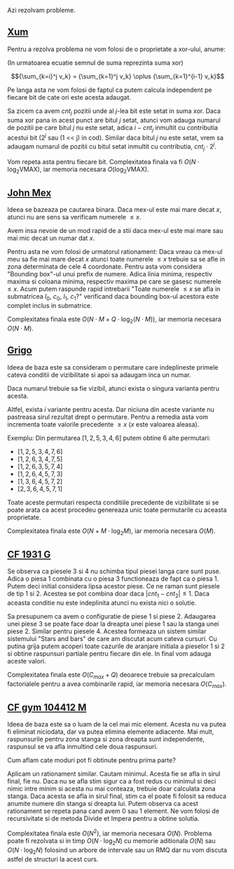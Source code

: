Azi rezolvam probleme.

## [Xum](https://kilonova.ro/problems/578)

Pentru a rezolva problema ne vom folosi de o proprietate a xor-ului, anume:

(In urmatoarea ecuatie semnul de suma reprezinta suma xor)

$${\sum_{k=i}^j v_k} = {\sum_{k=1}^j v_k} \oplus {\sum_{k=1}^{i-1} v_k}$$

Pe langa asta ne vom folosi de faptul ca putem calcula independent pe fiecare bit de cate ori este acesta adaugat.

Sa zicem ca avem $cnt_j$ pozitii unde al $j$-lea bit este setat in suma xor. Daca suma xor pana in acest punct are bitul $j$ setat, atunci vom adauga numarul de pozitii pe care bitul $j$ nu este setat, adica $i-cnt_j$ inmultit cu contributia acestui bit ($2^j$ sau (1 << j) in cod). Similar daca bitul $j$ nu este setat, vrem sa adaugam numarul de pozitii cu bitul setat inmultit cu contributia, $cnt_j \cdot 2^j$.

Vom repeta asta pentru fiecare bit. Complexitatea finala va fi $O(N \cdot \log_2{\text{VMAX}})$, iar memoria necesara $O(\log_2{\text{VMAX}})$.

## [John Mex](https://kilonova.ro/problems/596)

Ideea se bazeaza pe cautarea binara. Daca mex-ul este mai mare decat $x$, atunci nu are sens sa verificam numerele $\le x$.

Avem insa nevoie de un mod rapid de a stii daca mex-ul este mai mare sau mai mic decat un numar dat $x$.

Pentru asta ne vom folosi de urmatorul rationament: Daca vreau ca mex-ul meu sa fie mai mare decat $x$ atunci toate numerele $\le x$ trebuie sa se afle in zona determinata de cele $4$ coordonate. Pentru asta vom considera "Bounding box"-ul unui prefix de numere. Adica linia minima, respectiv maxima si coloana minima, respectiv maxima pe care se gasesc numerele $\le x$. Acum putem raspunde rapid intrebarii "Toate numerele $\le x$ se afla in submatricea $l_0$, $c_0$, $l_1$, $c_1$?" verificand daca bounding box-ul acestora este complet inclus in submatrice.

Complexitatea finala este $O(N\cdot M + Q \cdot \log_2\left(N\cdot M\right))$, iar memoria necesara $O(N\cdot M)$.

## [Grigo](https://infoarena.ro/problema/grigo)

Ideea de baza este sa consideram o permutare care indeplineste primele cateva conditii de vizibilitate si apoi sa adaugam inca un numar.

Daca numarul trebuie sa fie vizibil, atunci exista o singura varianta pentru acesta.

Altfel, exista $i$ variante pentru acesta. Dar niciuna din aceste variante nu pastreasa sirul rezultat drept o permutare. Pentru a remedia asta vom incrementa toate valorile precedente $\ge x$ ($x$ este valoarea aleasa).

Exemplu: Din permutarea $[1, 2, 5, 3, 4, 6]$ putem obtine $6$ alte permutari:

* $[1, 2, 5, 3, 4, 7, 6]$
* $[1, 2, 6, 3, 4, 7, 5]$
* $[1, 2, 6, 3, 5, 7, 4]$
* $[1, 2, 6, 4, 5, 7, 3]$
* $[1, 3, 6, 4, 5, 7, 2]$
* $[2, 3, 6, 4, 5, 7, 1]$

Toate aceste permutari respecta conditiile precedente de vizibilitate si se poate arata ca acest procedeu genereaza unic toate permutarile cu aceasta proprietate.

Complexitatea finala este $O(N + M\cdot\log_2M)$, iar memoria necesara $O(M)$.

## [CF 1931 G](https://codeforces.com/problemset/problem/1931/G)

Se observa ca piesele $3$ si $4$ nu schimba tipul piesei langa care sunt puse. Adica o piesa $1$ combinata cu o piesa $3$ functioneaza de fapt ca o piesa $1$. Putem deci initial considera lipsa acestor piese. Ce ne raman sunt piesele de tip $1$ si $2$. Acestea se pot combina doar daca $|cnt_1-cnt_2| \le 1$. Daca aceasta conditie nu este indeplinita atunci nu exista nici o solutie.

Sa presupunem ca avem o configuratie de piese $1$ si piese $2$. Adaugarea unei piese $3$ se poate face doar la dreapta unei piese $1$ sau la stanga unei piese $2$. Similar pentru piesele $4$. Acestea formeaza un sistem similar sistemului "Stars and bars" de care am discutat acum cateva cursuri. Cu putina grija putem acoperi toate cazurile de aranjare initiala a pieselor $1$ si $2$ si obtine raspunsuri partiale pentru fiecare din ele. In final vom adauga aceste valori.

Complexitatea finala este $O(C_{max} + Q)$ deoarece trebuie sa precalculam factorialele pentru a avea combinarile rapid, iar memoria necesara $O(C_{max})$.

## [CF gym 104412 M](https://codeforces.com/gym/104412/problem/M)

Ideea de baza este sa o luam de la cel mai mic element. Acesta nu va putea fi eliminat niciodata, dar va putea elimina elemente adiacente. Mai mult, raspunsurile pentru zona stanga si zona dreapta sunt independente, raspunsul se va afla inmultind cele doua raspunsuri.

Cum aflam cate moduri pot fi obtinute pentru prima parte?

Aplicam un rationament similar. Cautam minimul. Acesta fie se afla in sirul final, fie nu. Daca nu se afla stim sigur ca a fost redus cu minimul si deci nimic intre minim si acesta nu mai conteaza, trebuie doar calculata zona stanga. Daca acesta se afla in sirul final, stim ca el poate fi folosit sa reduca anumite numere din stanga si dreapta lui. Putem observa ca acest rationament se repeta pana cand avem $0$ sau $1$ element. Ne vom folosi de recursivitate si de metoda Divide et Impera pentru a obtine solutia.

Complexitatea finala este $O(N^2)$, iar memoria necesara $O(N)$. Problema poate fi rezolvata si in timp $O(N\cdot\log_2N)$ cu memorie aditionala $O(N)$ sau $O(N\cdot\log_2N)$ folosind un arbore de intervale sau un RMQ dar nu vom discuta astfel de structuri la acest curs.
